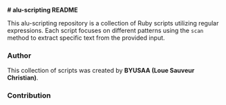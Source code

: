 **# alu-scripting README**

This alu-scripting repository is a collection of Ruby scripts utilizing regular expressions. Each script focuses on different patterns using the `scan` method to extract specific text from the provided input.


### Author

This collection of scripts was created by **BYUSAA (Loue Sauveur Christian)**.

### Contribution
